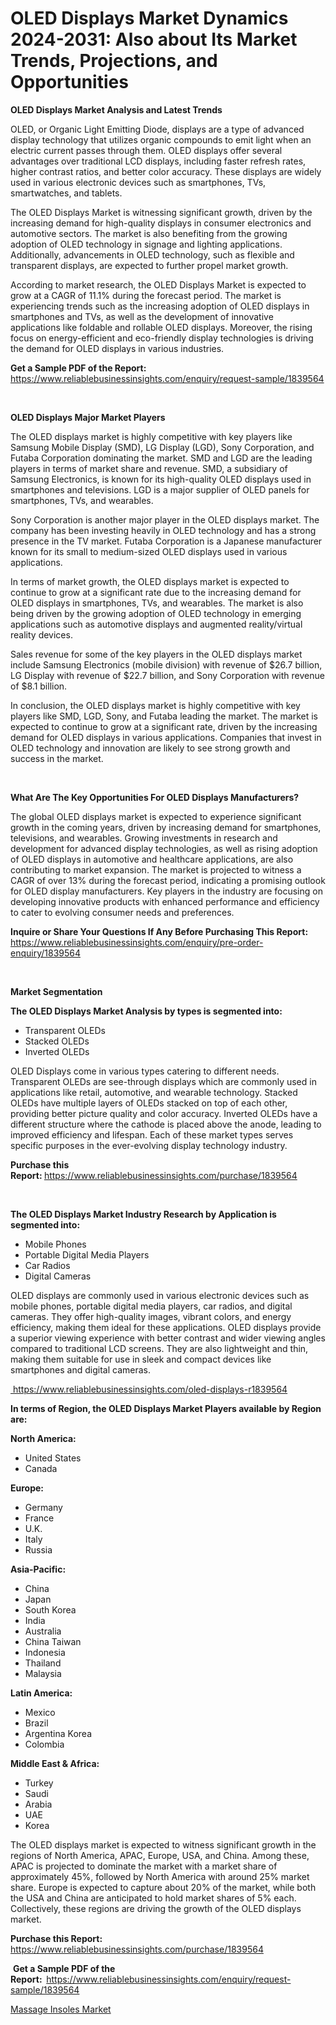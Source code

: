 <p><h1>OLED Displays Market Dynamics 2024-2031: Also about Its Market Trends, Projections, and Opportunities</h1></p><p><strong>OLED Displays Market Analysis and Latest Trends</strong></p>
<p><p>OLED, or Organic Light Emitting Diode, displays are a type of advanced display technology that utilizes organic compounds to emit light when an electric current passes through them. OLED displays offer several advantages over traditional LCD displays, including faster refresh rates, higher contrast ratios, and better color accuracy. These displays are widely used in various electronic devices such as smartphones, TVs, smartwatches, and tablets.</p><p>The OLED Displays Market is witnessing significant growth, driven by the increasing demand for high-quality displays in consumer electronics and automotive sectors. The market is also benefiting from the growing adoption of OLED technology in signage and lighting applications. Additionally, advancements in OLED technology, such as flexible and transparent displays, are expected to further propel market growth.</p><p>According to market research, the OLED Displays Market is expected to grow at a CAGR of 11.1% during the forecast period. The market is experiencing trends such as the increasing adoption of OLED displays in smartphones and TVs, as well as the development of innovative applications like foldable and rollable OLED displays. Moreover, the rising focus on energy-efficient and eco-friendly display technologies is driving the demand for OLED displays in various industries.</p></p>
<p><strong>Get a Sample PDF of the Report:&nbsp;</strong> <a href="https://www.reliablebusinessinsights.com/enquiry/request-sample/1839564">https://www.reliablebusinessinsights.com/enquiry/request-sample/1839564</a></p>
<p>&nbsp;</p>
<p><strong>OLED Displays Major Market Players</strong></p>
<p><p>The OLED displays market is highly competitive with key players like Samsung Mobile Display (SMD), LG Display (LGD), Sony Corporation, and Futaba Corporation dominating the market. SMD and LGD are the leading players in terms of market share and revenue. SMD, a subsidiary of Samsung Electronics, is known for its high-quality OLED displays used in smartphones and televisions. LGD is a major supplier of OLED panels for smartphones, TVs, and wearables.</p><p>Sony Corporation is another major player in the OLED displays market. The company has been investing heavily in OLED technology and has a strong presence in the TV market. Futaba Corporation is a Japanese manufacturer known for its small to medium-sized OLED displays used in various applications.</p><p>In terms of market growth, the OLED displays market is expected to continue to grow at a significant rate due to the increasing demand for OLED displays in smartphones, TVs, and wearables. The market is also being driven by the growing adoption of OLED technology in emerging applications such as automotive displays and augmented reality/virtual reality devices.</p><p>Sales revenue for some of the key players in the OLED displays market include Samsung Electronics (mobile division) with revenue of $26.7 billion, LG Display with revenue of $22.7 billion, and Sony Corporation with revenue of $8.1 billion.</p><p>In conclusion, the OLED displays market is highly competitive with key players like SMD, LGD, Sony, and Futaba leading the market. The market is expected to continue to grow at a significant rate, driven by the increasing demand for OLED displays in various applications. Companies that invest in OLED technology and innovation are likely to see strong growth and success in the market.</p></p>
<p>&nbsp;</p>
<p><strong>What Are The Key Opportunities For OLED Displays Manufacturers?</strong></p>
<p><p>The global OLED displays market is expected to experience significant growth in the coming years, driven by increasing demand for smartphones, televisions, and wearables. Growing investments in research and development for advanced display technologies, as well as rising adoption of OLED displays in automotive and healthcare applications, are also contributing to market expansion. The market is projected to witness a CAGR of over 13% during the forecast period, indicating a promising outlook for OLED display manufacturers. Key players in the industry are focusing on developing innovative products with enhanced performance and efficiency to cater to evolving consumer needs and preferences.</p></p>
<p><strong>Inquire or Share Your Questions If Any Before Purchasing This Report:</strong> <a href="https://www.reliablebusinessinsights.com/enquiry/pre-order-enquiry/1839564">https://www.reliablebusinessinsights.com/enquiry/pre-order-enquiry/1839564</a></p>
<p>&nbsp;</p>
<p><strong>Market Segmentation</strong></p>
<p><strong>The OLED Displays Market Analysis by types is segmented into:</strong></p>
<p><ul><li>Transparent OLEDs</li><li>Stacked OLEDs</li><li>Inverted OLEDs</li></ul></p>
<p><p>OLED Displays come in various types catering to different needs. Transparent OLEDs are see-through displays which are commonly used in applications like retail, automotive, and wearable technology. Stacked OLEDs have multiple layers of OLEDs stacked on top of each other, providing better picture quality and color accuracy. Inverted OLEDs have a different structure where the cathode is placed above the anode, leading to improved efficiency and lifespan. Each of these market types serves specific purposes in the ever-evolving display technology industry.</p></p>
<p><strong>Purchase this Report:&nbsp;</strong><a href="https://www.reliablebusinessinsights.com/purchase/1839564">https://www.reliablebusinessinsights.com/purchase/1839564</a></p>
<p>&nbsp;</p>
<p><strong>The OLED Displays Market Industry Research by Application is segmented into:</strong></p>
<p><ul><li>Mobile Phones</li><li>Portable Digital Media Players</li><li>Car Radios</li><li>Digital Cameras</li></ul></p>
<p><p>OLED displays are commonly used in various electronic devices such as mobile phones, portable digital media players, car radios, and digital cameras. They offer high-quality images, vibrant colors, and energy efficiency, making them ideal for these applications. OLED displays provide a superior viewing experience with better contrast and wider viewing angles compared to traditional LCD screens. They are also lightweight and thin, making them suitable for use in sleek and compact devices like smartphones and digital cameras.</p></p>
<p><a href="https://www.reliablebusinessinsights.com/oled-displays-r1839564">&nbsp;https://www.reliablebusinessinsights.com/oled-displays-r1839564</a></p>
<p><strong>In terms of Region, the OLED Displays Market Players available by Region are:</strong></p>
<p>
    <p> <strong> North America: </strong>
        <ul>
            <li>United States</li>
            <li>Canada</li>
        </ul>
        </p> 
    <p> <strong> Europe: </strong>
        <ul>
            <li>Germany</li>
            <li>France</li>
            <li>U.K.</li>
            <li>Italy</li>
            <li>Russia</li>
        </ul>
        </p> 
    <p> <strong> Asia-Pacific: </strong>
        <ul>
            <li>China</li>
            <li>Japan</li>
            <li>South Korea</li>
            <li>India</li>
            <li>Australia</li>
            <li>China Taiwan</li>
            <li>Indonesia</li>
            <li>Thailand</li>
            <li>Malaysia</li>
        </ul>
        </p> 
    <p> <strong> Latin America: </strong>
        <ul>
            <li>Mexico</li>
            <li>Brazil</li>
            <li>Argentina Korea</li>
            <li>Colombia</li>
        </ul>
        </p> 
    <p> <strong> Middle East & Africa: </strong>
        <ul>
            <li>Turkey</li>
            <li>Saudi</li>
            <li>Arabia</li>
            <li>UAE</li>
            <li>Korea</li>
        </ul>
    </p>
    </p>
<p><p>The OLED displays market is expected to witness significant growth in the regions of North America, APAC, Europe, USA, and China. Among these, APAC is projected to dominate the market with a market share of approximately 45%, followed by North America with around 25% market share. Europe is expected to capture about 20% of the market, while both the USA and China are anticipated to hold market shares of 5% each. Collectively, these regions are driving the growth of the OLED displays market.</p></p>
<p><strong>Purchase this Report: </strong><a href="https://www.reliablebusinessinsights.com/purchase/1839564">https://www.reliablebusinessinsights.com/purchase/1839564</a></p>
<p>&nbsp;<strong>Get a Sample PDF of the Report:&nbsp;&nbsp;</strong><a href="https://www.reliablebusinessinsights.com/enquiry/request-sample/1839564">https://www.reliablebusinessinsights.com/enquiry/request-sample/1839564</a></p>
<p><strong></strong></p>
<p><p><a href="https://github.com/BerryGuann/Market-Research-Report-List-1/blob/main/massage-insoles-market.md">Massage Insoles Market</a></p></p>
